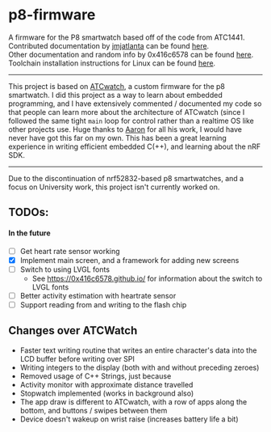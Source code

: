 # p8-firmware
A firmware for the P8 smartwatch based off of the code from ATC1441.  
Contributed documentation by [jmjatlanta](https://github.com/jmjatlanta) can be found [here](docs/README.md).  
Other documentation and random info by 0x416c6578 can be found [here](https://0x416c6578.github.io/p8-firmware/p8-firmware.html).  
Toolchain installation instructions for Linux can be found [here](https://github.com/0x416c6578/ATCwatch/blob/master/linux-tutorial.md).  

___

This project is based on [ATCwatch](https://github.com/atc1441/ATCwatch), a custom firmware for the p8 smartwatch. I did this project as a way to learn about embedded programming, and I have extensively commented / documented my code so that people can learn more about the architecture of ATCwatch (since I followed the same tight `main` loop for control rather than a realtime OS like other projects use. Huge thanks to [Aaron](https://github.com/atc1441) for all his work, I would have never have got this far on my own. This has been a great learning experience in writing efficient embedded C(++), and learning about the nRF SDK.

___

Due to the discontinuation of nrf52832-based p8 smartwatches, and a focus on University work, this project isn't currently worked on.

## TODOs:
#### In the future
- [ ] Get heart rate sensor working
- [x] Implement main screen, and a framework for adding new screens
- [ ] Switch to using LVGL fonts
  - See https://0x416c6578.github.io/ for information about the switch to LVGL fonts
- [ ] Better activity estimation with heartrate sensor
- [ ] Support reading from and writing to the flash chip

## Changes over ATCWatch
- Faster text writing routine that writes an entire character's data into the LCD buffer before writing over SPI
- Writing integers to the display (both with and without preceding zeroes)
- Removed usage of C++ Strings, just because
- Activity monitor with approximate distance travelled
- Stopwatch implemented (works in background also)
- The app draw is different to ATCwatch, with a row of apps along the bottom, and buttons / swipes between them
- Device doesn't wakeup on wrist raise (increases battery life a bit)
